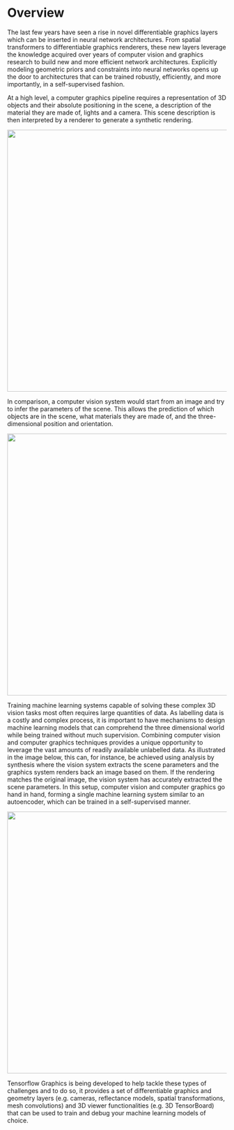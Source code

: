 # Overview

The last few years have seen a rise in novel differentiable graphics layers
which can be inserted in neural network architectures. From spatial transformers
to differentiable graphics renderers, these new layers leverage the knowledge
acquired over years of computer vision and graphics research to build new and
more efficient network architectures. Explicitly modeling geometric priors and
constraints into neural networks opens up the door to architectures that can be
trained robustly, efficiently, and more importantly, in a self-supervised
fashion.

At a high level, a computer graphics pipeline requires a representation of 3D
objects and their absolute positioning in the scene, a description of the
material they are made of, lights and a camera. This scene description is then
interpreted by a renderer to generate a synthetic rendering.

<div align="center">
  <img border="0"  src="https://storage.googleapis.com/tensorflow-graphics/git/readme/graphics.jpg" width="600">
</div>

In comparison, a computer vision system would start from an image and try to
infer the parameters of the scene. This allows the prediction of which objects
are in the scene, what materials they are made of, and the three-dimensional
position and orientation.

<div align="center">
  <img border="0"  src="https://storage.googleapis.com/tensorflow-graphics/git/readme/cv.jpg" width="600">
</div>

Training machine learning systems capable of solving these complex 3D vision
tasks most often requires large quantities of data. As labelling data is a
costly and complex process, it is important to have mechanisms to design machine
learning models that can comprehend the three dimensional world while being
trained without much supervision. Combining computer vision and computer
graphics techniques provides a unique opportunity to leverage the vast amounts
of readily available unlabelled data. As illustrated in the image below,
this can, for instance, be achieved using analysis by synthesis where the vision
system extracts the scene parameters and the graphics system
renders back an image based on them. If the rendering matches the original
image, the vision system has accurately extracted the scene parameters. In this
setup, computer vision and computer graphics go hand in hand, forming a single
machine learning system similar to an autoencoder, which can be trained in a
self-supervised manner.

<div align="center">
  <img border="0"  src="https://storage.googleapis.com/tensorflow-graphics/git/readme/cv_graphics.jpg" width="600">
</div>

Tensorflow Graphics is being developed to help tackle these types of challenges
and to do so, it provides a set of differentiable graphics and geometry layers
(e.g. cameras, reflectance models, spatial transformations, mesh convolutions)
and 3D viewer functionalities (e.g. 3D TensorBoard) that can be used to train
and debug your machine learning models of choice.
